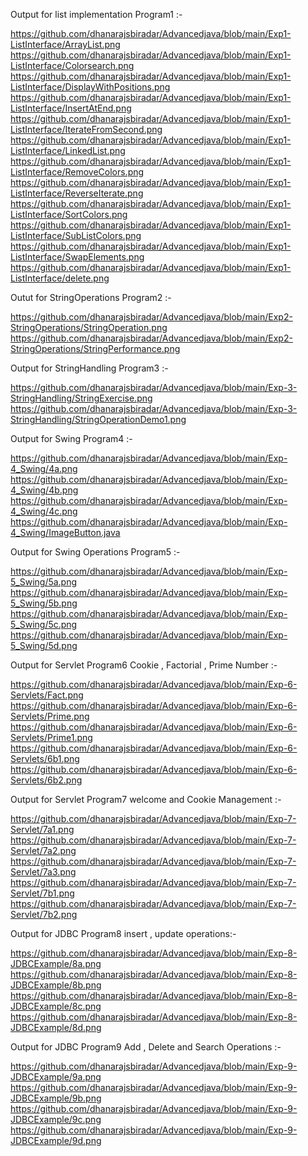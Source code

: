 Output for list implementation Program1 :- 

https://github.com/dhanarajsbiradar/Advancedjava/blob/main/Exp1-ListInterface/ArrayList.png
https://github.com/dhanarajsbiradar/Advancedjava/blob/main/Exp1-ListInterface/Colorsearch.png
https://github.com/dhanarajsbiradar/Advancedjava/blob/main/Exp1-ListInterface/DisplayWithPositions.png
https://github.com/dhanarajsbiradar/Advancedjava/blob/main/Exp1-ListInterface/InsertAtEnd.png
https://github.com/dhanarajsbiradar/Advancedjava/blob/main/Exp1-ListInterface/IterateFromSecond.png
https://github.com/dhanarajsbiradar/Advancedjava/blob/main/Exp1-ListInterface/LinkedList.png
https://github.com/dhanarajsbiradar/Advancedjava/blob/main/Exp1-ListInterface/RemoveColors.png
https://github.com/dhanarajsbiradar/Advancedjava/blob/main/Exp1-ListInterface/ReverseIterate.png
https://github.com/dhanarajsbiradar/Advancedjava/blob/main/Exp1-ListInterface/SortColors.png
https://github.com/dhanarajsbiradar/Advancedjava/blob/main/Exp1-ListInterface/SubListColors.png
https://github.com/dhanarajsbiradar/Advancedjava/blob/main/Exp1-ListInterface/SwapElements.png
https://github.com/dhanarajsbiradar/Advancedjava/blob/main/Exp1-ListInterface/delete.png

Outut for StringOperations Program2 :- 

https://github.com/dhanarajsbiradar/Advancedjava/blob/main/Exp2-StringOperations/StringOperation.png
https://github.com/dhanarajsbiradar/Advancedjava/blob/main/Exp2-StringOperations/StringPerformance.png

Output for StringHandling Program3 :-

https://github.com/dhanarajsbiradar/Advancedjava/blob/main/Exp-3-StringHandling/StringExercise.png
https://github.com/dhanarajsbiradar/Advancedjava/blob/main/Exp-3-StringHandling/StringOperationDemo1.png

Output for Swing Program4 :- 

https://github.com/dhanarajsbiradar/Advancedjava/blob/main/Exp-4_Swing/4a.png
https://github.com/dhanarajsbiradar/Advancedjava/blob/main/Exp-4_Swing/4b.png
https://github.com/dhanarajsbiradar/Advancedjava/blob/main/Exp-4_Swing/4c.png
https://github.com/dhanarajsbiradar/Advancedjava/blob/main/Exp-4_Swing/ImageButton.java

Output for Swing Operations Program5 :- 

https://github.com/dhanarajsbiradar/Advancedjava/blob/main/Exp-5_Swing/5a.png
https://github.com/dhanarajsbiradar/Advancedjava/blob/main/Exp-5_Swing/5b.png
https://github.com/dhanarajsbiradar/Advancedjava/blob/main/Exp-5_Swing/5c.png
https://github.com/dhanarajsbiradar/Advancedjava/blob/main/Exp-5_Swing/5d.png

Output for Servlet Program6  Cookie , Factorial , Prime Number :- 

https://github.com/dhanarajsbiradar/Advancedjava/blob/main/Exp-6-Servlets/Fact.png
https://github.com/dhanarajsbiradar/Advancedjava/blob/main/Exp-6-Servlets/Prime.png
https://github.com/dhanarajsbiradar/Advancedjava/blob/main/Exp-6-Servlets/Prime1.png
https://github.com/dhanarajsbiradar/Advancedjava/blob/main/Exp-6-Servlets/6b1.png
https://github.com/dhanarajsbiradar/Advancedjava/blob/main/Exp-6-Servlets/6b2.png

Output for Servlet Program7 welcome and Cookie Management :- 

https://github.com/dhanarajsbiradar/Advancedjava/blob/main/Exp-7-Servlet/7a1.png
https://github.com/dhanarajsbiradar/Advancedjava/blob/main/Exp-7-Servlet/7a2.png
https://github.com/dhanarajsbiradar/Advancedjava/blob/main/Exp-7-Servlet/7a3.png
https://github.com/dhanarajsbiradar/Advancedjava/blob/main/Exp-7-Servlet/7b1.png
https://github.com/dhanarajsbiradar/Advancedjava/blob/main/Exp-7-Servlet/7b2.png

Output for JDBC Program8 insert , update operations:- 

https://github.com/dhanarajsbiradar/Advancedjava/blob/main/Exp-8-JDBCExample/8a.png
https://github.com/dhanarajsbiradar/Advancedjava/blob/main/Exp-8-JDBCExample/8b.png
https://github.com/dhanarajsbiradar/Advancedjava/blob/main/Exp-8-JDBCExample/8c.png
https://github.com/dhanarajsbiradar/Advancedjava/blob/main/Exp-8-JDBCExample/8d.png

Output for JDBC Program9 Add , Delete and Search Operations :- 

https://github.com/dhanarajsbiradar/Advancedjava/blob/main/Exp-9-JDBCExample/9a.png
https://github.com/dhanarajsbiradar/Advancedjava/blob/main/Exp-9-JDBCExample/9b.png
https://github.com/dhanarajsbiradar/Advancedjava/blob/main/Exp-9-JDBCExample/9c.png
https://github.com/dhanarajsbiradar/Advancedjava/blob/main/Exp-9-JDBCExample/9d.png
